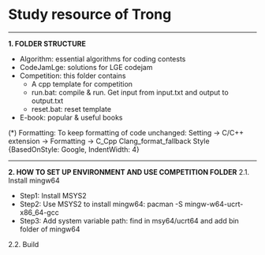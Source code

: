 # Study resource of Trong
---
**1. FOLDER STRUCTURE**
- Algorithm: essential algorithms for coding contests
- CodeJamLge: solutions for LGE codejam
- Competition: this folder contains 
    + A cpp template for competition
    + run.bat: compile & run. Get input from input.txt and output to output.txt
    + reset.bat: reset template
- E-book: popular & useful books

(*) Formatting: To keep formatting of code unchanged:
Setting -> C/C++ extension -> Formatting -> C_Cpp Clang_format_fallback Style
{BasedOnStyle: Google, IndentWidth: 4}

---
**2. HOW TO SET UP ENVIRONMENT AND USE COMPETITION FOLDER**
2.1. Install mingw64
- Step1: Install MSYS2
- Step2: Use MSYS2 to install mingw64: pacman -S mingw-w64-ucrt-x86_64-gcc
- Step3: Add system variable path: find in msy64/ucrt64 and add bin folder of mingw64
   
2.2. Build
